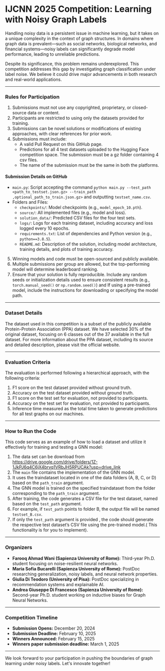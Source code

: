 # IJCNN 2025 Competition: Learning with Noisy Graph Labels
 
Handling noisy data is a persistent issue in machine learning, but it takes on a unique complexity in the context of graph structures. In domains where graph data is prevalent—such as social networks, biological networks, and financial systems—noisy labels can significantly degrade model performance, leading to unreliable predictions.  

Despite its significance, this problem remains underexplored. This competition addresses this gap by investigating graph classification under label noise. We believe it could drive major advancements in both research and real-world applications.

---

### Rules for Participation  

1. Submissions must not use any copyrighted, proprietary, or closed-source data or content.  
2. Participants are restricted to using only the datasets provided for training.  
3. Submissions can be novel solutions or modifications of existing approaches, with clear references for prior work.  
4. Submissions must include:  
   - A valid Pull Request on this GitHub page.  
   - Predictions for all 4 test datasets uploaded to the Hugging Face competition space. The submission must be a gz folder containing 4 csv files.
   - The name of the submission must be the same in both the platforms.
#### Submission Details on GitHub 
- `main.py`: Script accepting the command `python main.py --test_path <path_to_testset.json.gz> --train_path ,optional_path_to_train.json.gz>` and outputting `testset_name.csv`.  
- Folders and Files:
  - `checkpoints/`: Model checkpoints (e.g., `model_epoch_10.pth`).  
  - `source/`: All implemented files (e.g., model and loss).  
  - `solution_data/`: Predicted CSV files for the four test sets.  
  - `logs/`: Logs for each training dataset, including accuracy and loss logged every 10 epochs.  
  - `requirements.txt`: List of dependencies and Python version (e.g., `python==3.8.5`).  
  - `README.md`: Description of the solution, including model architecture, training details, and plots of training accuracy.  

5. Winning models and code must be open-sourced and publicly available.  
6. Multiple submissions per group are allowed, but the top-performing model will determine leaderboard ranking.
7. Ensure that your solution is fully reproducible. Include any random seeds or initialization details used to ensure consistent results (e.g., `torch.manual_seed()` or `np.random.seed()`) and If using a pre-trained model, include the instructions for downloading or specifying the model path.
---

### Dataset Details  

The dataset used in this competition is a subset of the publicly available Protein-Protein Association (PPA) dataset. We have selected 30% of the original dataset, focusing on 6 classes out of the 37 available in the full dataset. For more information about the PPA dataset, including its source and detailed description, please visit the official website.

---

### Evaluation Criteria  

The evaluation is performed following a hierarchical approach, with the following criteria:
1. F1 score on the test dataset provided without ground truth.
2. Accuracy  on the test dataset provided without ground truth.
3. F1 score on the test set for evaluation, not provided to participants.
4. Accuracy on the test set for evaluation, not provided to participants.
5. Inference time measured as the total time taken to generate predictions for all test graphs on our machines.

---

### How to Run the Code  

This code serves as an example of how to load a dataset and utilize it effectively for training and testing a GNN model:
1. The data set can be download from https://drive.google.com/drive/folders/1Z-1JkPJ6q4C6jX4brvq1VRbJH5RPUCAk?usp=drive_link
2. The `main` file contains the implementation of the GNN model.
3. It uses the traindataset located in one of the data folders (A, B, C, or D) based on the `path_train` argument.
4. The GNN model is trained on the specified traindataset from the folder corresponding to the `path_train` argument.
5. After training, the code generates a CSV file for the test dataset, named based on the `test_path` argument.
6. For example, if `test_path` points to folder B, the output file will be named `testset_B.csv`.
7. If only the `test_path` argument is provided , the code should generate the respective test dataset’s CSV file using the pre-trained model.( This functionality is for you to implement).

---

### Organizers  

- **Farooq Ahmad Wani (Sapienza University of Rome):** Third-year Ph.D. student focusing on noise-resilient neural networks.  
- **Maria Sofia Bucarelli (Sapienza University of Rome):** PostDoc researching generalization, noisy labels, and neural network properties.  
- **Giulia Di Teodoro (University of Pisa):** PostDoc specializing in recommendation systems and explainable AI.  
- **Andrea Giuseppe Di Francesco (Sapienza University of Rome):** Second-year Ph.D. student working on inductive biases for Graph Neural Networks.  

---

### Competition Timeline  

- **Submission Opens:** December 20, 2024  
- **Submission Deadline:** February 10, 2025  
- **Winners Announced:** February 15, 2025
- **Winners paper submission deadline:** March 1, 2025

---

We look forward to your participation in pushing the boundaries of graph learning under noisy labels. Let's innovate together!
